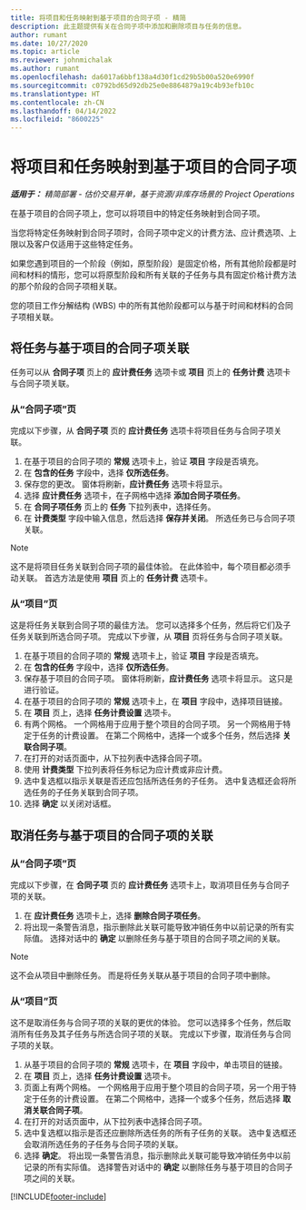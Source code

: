 ```yaml
---
title: 将项目和任务映射到基于项目的合同子项 - 精简
description: 此主题提供有关在合同子项中添加和删除项目与任务的信息。
author: rumant
ms.date: 10/27/2020
ms.topic: article
ms.reviewer: johnmichalak
ms.author: rumant
ms.openlocfilehash: da6017a6bbf138a4d30f1cd29b5b00a520e6990f
ms.sourcegitcommit: c0792bd65d92db25e0e8864879a19c4b93efb10c
ms.translationtype: HT
ms.contentlocale: zh-CN
ms.lasthandoff: 04/14/2022
ms.locfileid: "8600225"
---
```

# <a name="map-projects-and-tasks-to-a-project-based-contract-line"></a>将项目和任务映射到基于项目的合同子项 

_**适用于：** 精简部署 - 估价交易开单，基于资源/非库存场景的 Project Operations_

在基于项目的合同子项上，您可以将项目中的特定任务映射到合同子项。

当您将特定任务映射到合同子项时，合同子项中定义的计费方法、应计费选项、上限以及客户仅适用于这些特定任务。

如果您遇到项目的一个阶段（例如，原型阶段）是固定价格，所有其他阶段都是时间和材料的情形，您可以将原型阶段和所有关联的子任务与具有固定价格计费方法的那个阶段的合同子项相关联。

您的项目工作分解结构 (WBS) 中的所有其他阶段都可以与基于时间和材料的合同子项相关联。

## <a name="associate-tasks-to-project-based-contract-lines"></a>将任务与基于项目的合同子项关联

任务可以从 **合同子项** 页上的 **应计费任务** 选项卡或 **项目** 页上的 **任务计费** 选项卡与合同子项关联。

### <a name="from-the-contract-line-page"></a>从“合同子项”页

完成以下步骤，从 **合同子项** 页的 **应计费任务** 选项卡将项目任务与合同子项关联。

1. 在基于项目的合同子项的 **常规** 选项卡上，验证 **项目** 字段是否填充。
2. 在 **包含的任务** 字段中，选择 **仅所选任务**。
3. 保存您的更改。 窗体将刷新，**应计费任务** 选项卡将显示。
4. 选择 **应计费任务** 选项卡，在子网格中选择 **添加合同子项任务**。
5. 在 **合同子项任务** 页上的 **任务** 下拉列表中，选择任务。 
6. 在 **计费类型** 字段中输入信息，然后选择 **保存并关闭**。 所选任务已与合同子项关联。

> [!NOTE]
> 这不是将项目任务关联到合同子项的最佳体验。 在此体验中，每个项目都必须手动关联。 首选方法是使用 **项目** 页上的 **任务计费** 选项卡。

### <a name="from-the-project-page"></a>从“项目”页

这是将任务关联到合同子项的最佳方法。 您可以选择多个任务，然后将它们及子任务关联到所选合同子项。 完成以下步骤，从 **项目** 页将任务与合同子项关联。

1. 在基于项目的合同子项的 **常规** 选项卡上，验证 **项目** 字段是否填充。
2. 在 **包含的任务** 字段中，选择 **仅所选任务**。
3. 保存基于项目的合同子项。 窗体将刷新，**应计费任务** 选项卡将显示。 这只是进行验证。
4. 在基于项目的合同子项的 **常规** 选项卡上，在 **项目** 字段中，选择项目链接。
5. 在 **项目** 页上，选择 **任务计费设置** 选项卡。
6. 有两个网格。 一个网格用于应用于整个项目的合同子项。 另一个网格用于特定于任务的计费设置。 在第二个网格中，选择一个或多个任务，然后选择 **关联合同子项**。
7. 在打开的对话页面中，从下拉列表中选择合同子项。
8. 使用 **计费类型** 下拉列表将任务标记为应计费或非应计费。
9. 选中复选框以指示关联是否还应包括所选任务的子任务。 选中复选框还会将所选任务的子任务关联到合同子项。
10. 选择 **确定** 以关闭对话框。

## <a name="unassociate-tasks-from-project-based-contract-lines"></a>取消任务与基于项目的合同子项的关联

### <a name="from-the-contract-line-page"></a>从“合同子项”页

完成以下步骤，在 **合同子项** 页的 **应计费任务** 选项卡上，取消项目任务与合同子项的关联。

1. 在 **应计费任务** 选项卡上，选择 **删除合同子项任务**。
2. 将出现一条警告消息，指示删除此关联可能导致冲销任务中以前记录的所有实际值。 选择对话中的 **确定** 以删除任务与基于项目的合同子项之间的关联。 

> [!NOTE]
> 这不会从项目中删除任务。 而是将任务关联从基于项目的合同子项中删除。

### <a name="from-the-project-page"></a>从“项目”页

这不是取消任务与合同子项的关联的更优的体验。 您可以选择多个任务，然后取消所有任务及其子任务与所选合同子项的关联。 完成以下步骤，取消任务与合同子项的关联。

1. 从基于项目的合同子项的 **常规** 选项卡，在 **项目** 字段中，单击项目的链接。
2. 在 **项目** 页上，选择 **任务计费设置** 选项卡。
3. 页面上有两个网格。 一个网格用于应用于整个项目的合同子项，另一个用于特定于任务的计费设置。 在第二个网格中，选择一个或多个任务，然后选择 **取消关联合同子项**。
4. 在打开的对话页面中，从下拉列表中选择合同子项。
5. 选中复选框以指示是否还应删除所选任务的所有子任务的关联。 选中复选框还会取消所选任务的子任务与合同子项的关联。
6. 选择 **确定**。 将出现一条警告消息，指示删除此关联可能导致冲销任务中以前记录的所有实际值。 选择警告对话中的 **确定** 以删除任务与基于项目的合同子项之间的关联。


[!INCLUDE[footer-include](../../includes/footer-banner.md)]
